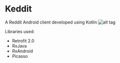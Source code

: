 # Keddit
A Reddit Android client developed using Kotlin
![alt tag](https://raw.github.com/juanchosaravia/Keddit/master/resources/keddit_portada_v2.png)

Libraries used:
- Retrofit 2.0
- RxJava
- RxAndroid
- Picasso
